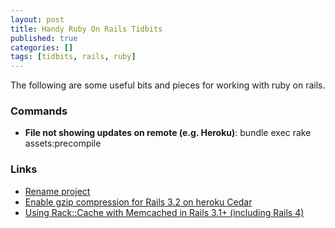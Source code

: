 ```yaml
---
layout: post
title: Handy Ruby On Rails Tidbits
published: true
categories: []
tags: [tidbits, rails, ruby]
---
```

The following are some useful bits and pieces for working with ruby on rails.

### Commands

-	**File not showing updates on remote (e.g. Heroku)**: bundle exec rake assets:precompile

### Links
-	[Rename project](https://github.com/morshedalam/rename)
-	[Enable gzip compression for Rails 3.2 on heroku Cedar](http://www.gaurishsharma.com/2012/04/enable-gzip-compression-for-rails-3-2-on-heroku-cedar.html)
-	[Using Rack::Cache with Memcached in Rails 3.1+ (including Rails 4)](https://devcenter.heroku.com/articles/rack-cache-memcached-rails31)
